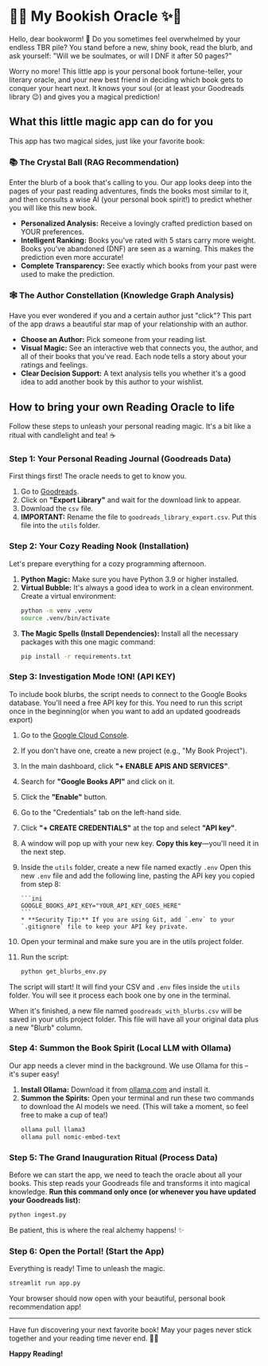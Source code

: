 # 🔮✨ My Bookish Oracle ✨🔮

Hello, dear bookworm\! 🌸 Do you sometimes feel overwhelmed by your endless TBR pile? You stand before a new, shiny book, read the blurb, and ask yourself: "Will we be soulmates, or will I DNF it after 50 pages?"

Worry no more\! This little app is your personal book fortune-teller, your literary oracle, and your new best friend in deciding which book gets to conquer your heart next. It knows your soul (or at least your Goodreads library 😉) and gives you a magical prediction\!

## What this little magic app can do for you

This app has two magical sides, just like your favorite book:

### 📚 The Crystal Ball (RAG Recommendation)

Enter the blurb of a book that's calling to you. Our app looks deep into the pages of your past reading adventures, finds the books most similar to it, and then consults a wise AI (your personal book spirit\!) to predict whether you will like this new book.

- **Personalized Analysis:** Receive a lovingly crafted prediction based on YOUR preferences.
- **Intelligent Ranking:** Books you've rated with 5 stars carry more weight. Books you've abandoned (DNF) are seen as a warning. This makes the prediction even more accurate\!
- **Complete Transparency:** See exactly which books from your past were used to make the prediction.

### 🕸️ The Author Constellation (Knowledge Graph Analysis)

Have you ever wondered if you and a certain author just "click"? This part of the app draws a beautiful star map of your relationship with an author.

- **Choose an Author:** Pick someone from your reading list.
- **Visual Magic:** See an interactive web that connects you, the author, and all of their books that you've read. Each node tells a story about your ratings and feelings.
- **Clear Decision Support:** A text analysis tells you whether it's a good idea to add another book by this author to your wishlist.

## How to bring your own Reading Oracle to life

Follow these steps to unleash your personal reading magic. It's a bit like a ritual with candlelight and tea\! ☕️

### Step 1: Your Personal Reading Journal (Goodreads Data)

First things first\! The oracle needs to get to know you.

1.  Go to [Goodreads](https://www.goodreads.com/review/import).
2.  Click on **"Export Library"** and wait for the download link to appear.
3.  Download the `csv` file.
4.  **IMPORTANT:** Rename the file to `goodreads_library_export.csv`. Put this file into the `utils` folder.

### Step 2: Your Cozy Reading Nook (Installation)

Let's prepare everything for a cozy programming afternoon.

1.  **Python Magic:** Make sure you have Python 3.9 or higher installed.
2.  **Virtual Bubble:** It's always a good idea to work in a clean environment. Create a virtual environment:
    ```bash
    python -m venv .venv
    source .venv/bin/activate
    ```
3.  **The Magic Spells (Install Dependencies):** Install all the necessary packages with this one magic command:
    ```bash
    pip install -r requirements.txt
    ```

### Step 3: Investigation Mode !ON! (API KEY)

To include book blurbs, the script needs to connect to the Google Books database. You'll need a free API key for this. You need to run this script once in the beginning(or when you want to add an updated goodreads export)

1.  Go to the [Google Cloud Console](https://console.cloud.google.com/apis/dashboard).
2.  If you don't have one, create a new project (e.g., "My Book Project").
3.  In the main dashboard, click **"+ ENABLE APIS AND SERVICES"**.
4.  Search for **"Google Books API"** and click on it.
5.  Click the **"Enable"** button.
6.  Go to the "Credentials" tab on the left-hand side.
7.  Click **"+ CREATE CREDENTIALS"** at the top and select **"API key"**.
8.  A window will pop up with your new key. **Copy this key**—you'll need it in the next step.
9.  Inside the `utils` folder, create a new file named exactly `.env`
    Open this new `.env` file and add the following line, pasting the API key you copied from step 8:

        ```ini
        GOOGLE_BOOKS_API_KEY="YOUR_API_KEY_GOES_HERE"
        ```
        * **Security Tip:** If you are using Git, add `.env` to your `.gitignore` file to keep your API key private.

10. Open your terminal and make sure you are in the utils project folder.
11. Run the script:
    ```bash
    python get_blurbs_env.py
    ```

The script will start! It will find your CSV and `.env` files inside the `utils` folder. You will see it process each book one by one in the terminal.

When it's finished, a new file named `goodreads_with_blurbs.csv` will be saved in your utils project folder. This file will have all your original data plus a new "Blurb" column.

### Step 4: Summon the Book Spirit (Local LLM with Ollama)

Our app needs a clever mind in the background. We use Ollama for this – it's super easy\!

1.  **Install Ollama:** Download it from [ollama.com](https://ollama.com/) and install it.
2.  **Summon the Spirits:** Open your terminal and run these two commands to download the AI models we need. (This will take a moment, so feel free to make a cup of tea\!)
    ```bash
    ollama pull llama3
    ollama pull nomic-embed-text
    ```

### Step 5: The Grand Inauguration Ritual (Process Data)

Before we can start the app, we need to teach the oracle about all your books. This step reads your Goodreads file and transforms it into magical knowledge.
**Run this command only once (or whenever you have updated your Goodreads list):**

```bash
python ingest.py
```

Be patient, this is where the real alchemy happens\! ✨

### Step 6: Open the Portal\! (Start the App)

Everything is ready\! Time to unleash the magic.

```bash
streamlit run app.py
```

Your browser should now open with your beautiful, personal book recommendation app\!

---

Have fun discovering your next favorite book\! May your pages never stick together and your reading time never end. 💖📖

**Happy Reading\!**
